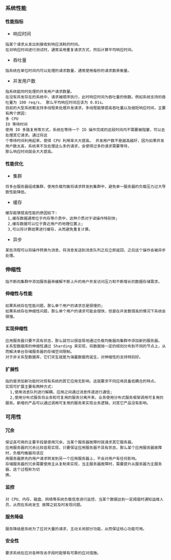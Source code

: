 ### 系统性能
#### 性能指标
+ 响应时间
```
指某个请求从发出到接收到响应消耗的时间。
在对响应时间进行测试时，通常采用重复请求方式，然后计算平均响应时间。
```
+ 吞吐量
```
指系统在单位时间内可以处理的请求数量，通常使用每秒的请求数来衡量。
```
+ 并发用户数
```
指系统能同时处理的并发用户请求数量。
在没有并发存在的系统中，请求被顺序执行，此时响应时间为吞吐量的倒数。例如系统支持的吞吐量为 100 req/s， 那么平均响应时间应该为 0.01s。
目前的大型系统都支持多线程来处理并发请求，多线程能够提高吞吐量以及缩短响应时间，主要有两个原因: 
多 CPU
IO 等待时间
使用 IO 多路复用等方式，系统在等待一个 IO 操作完成的这段时间内不需要被阻塞，可以去处理其它请求。通过将这
个等待时间利用起来，使得 CPU 利用率大大提高。 并发用户数不是越高越好，因为如果并发用户数太高，系统来不及处理这么多的请求，会使得过多的请求需要等待，
那么响应时间就会大大提高。
```
#### 性能优化
+ 集群
```
将多台服务器组成集群，使用负载均衡将请求转发到集群中，避免单一服务器的负载压力过大导致性能降低。
```
+ 缓存
```
缓存能够提高性能的原因如下:
 1,缓存数据通常位于内存等介质中，这种介质对于读操作特别快;
 2,缓存数据可以位于靠近用户的地理位置上;
 3,可以将计算结果进行缓存，从而避免重复计算。
```
+ 异步
```
某些流程可以将操作转换为消息，将消息发送到消息队列之后立即返回，之后这个操作会被异步处理。
```
### 伸缩性
```
指不断向集群中添加服务器来缓解不断上升的用户并发访问压力和不断增长的数据存储需求。
```
#### 伸缩性与性能
```
如果系统存在性能问题，那么单个用户的请求总是很慢的;
如果系统存在伸缩性问题，那么单个用户的请求可能会很快，但是在并发数很高的情况下系统会很慢。
```
#### 实现伸缩性
```
应用服务器只要不具有状态，那么就可以很容易地通过负载均衡器向集群中添加新的服务器。
关系型数据库的伸缩性通过 Sharding 来实现，将数据按一定的规则分布到不同的节点上，从而解决单台存储服务器的存储空间限制。
对于非关系型数据库，它们天生就是为海量数据而诞生，对伸缩性的支持特别好。
```
#### 扩展性
```
指的是添加新功能时对现有系统的其它应用无影响，这就要求不同应用具备低耦合的特点。
实现可扩展主要有两种方式:
  1,使用消息队列进行解耦，应用之间通过消息传递进行通信;
  2,使用分布式服务将业务和可复用的服务分离开来，业务使用分布式服务框架调用可复用的服务。新增的产品可以通过调用可复用的服务来实现业务逻辑，对其它产品没有影响。
```
### 可用性
#### 冗余
```
保证高可用的主要手段是使用冗余，当某个服务器故障时就请求其它服务器。
应用服务器的冗余比较容易实现，只要保证应用服务器不具有状态，那么某个应用服务器故障时，负载均衡器将该应
用服务器原先的用户请求转发到另一个应用服务器上，不会对用户有任何影响。
存储服务器的冗余需要使用主从复制来实现，当主服务器故障时，需要提升从服务器为主服务器，这个过程称为切
换。
```
#### 监控
```
对 CPU、内存、磁盘、网络等系统负载信息进行监控，当某个数据达到一定阈值时通知运维人员，从而在系统发生 故障之前及时发现问题。
```
#### 服务降级
```
服务降级是系统为了应对大量的请求，主动关闭部分功能，从而保证核心功能可用。
```
#### 安全性
```
要求系统在应对各种攻击手段时能够有可靠的应对措施。
```
